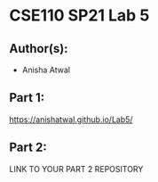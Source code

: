 # CSE110 SP21 Lab 5

## Author(s):
- Anisha Atwal

## Part 1:

https://anishatwal.github.io/Lab5/

## Part 2:

LINK TO YOUR PART 2 REPOSITORY